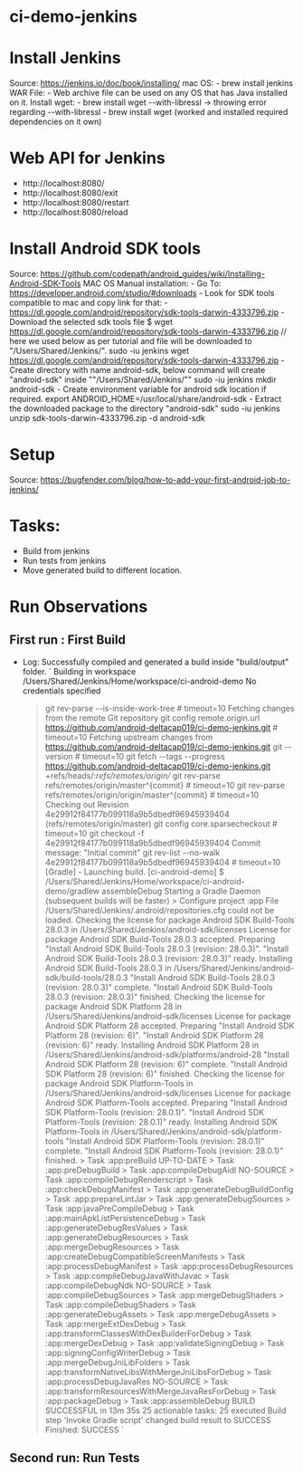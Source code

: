# ci-demo-jenkins

# Install Jenkins
   Source: https://jenkins.io/doc/book/installing/
   mac OS:
       - brew install jenkins
   WAR File:
       - Web archive file can be used on any OS that has Java installed on it.
   Install wget:
       - brew install wget --with-libressl -> throwing error regarding --with-libressl
       - brew install wget (worked and installed required dependencies on it own)

# Web API for Jenkins
   - http://localhost:8080/
   - http://localhost:8080/exit
   - http://localhost:8080/restart
   - http://localhost:8080/reload

# Install Android SDK tools
   Source: https://github.com/codepath/android_guides/wiki/Installing-Android-SDK-Tools
   MAC OS Manual installation:
    - Go To: https://developer.android.com/studio/#downloads
    - Look for SDK tools compatible to mac and copy link for that:
        - https://dl.google.com/android/repository/sdk-tools-darwin-4333796.zip
    - Download the selected sdk tools file
        $ wget https://dl.google.com/android/repository/sdk-tools-darwin-4333796.zip
        // here we used below as per tutorial and file will be downloaded to "/Users/Shared/Jenkins/". 
        sudo -iu jenkins wget https://dl.google.com/android/repository/sdk-tools-darwin-4333796.zip
    - Create directory with name android-sdk, below command will create "android-sdk" inside ""/Users/Shared/Jenkins/""
        sudo -iu jenkins mkdir android-sdk
    - Create environment variable for android sdk location if required.
            export ANDROID_HOME=/usr/local/share/android-sdk
    - Extract the downloaded package to the directory "android-sdk" 
        sudo -iu jenkins unzip sdk-tools-darwin-4333796.zip -d android-sdk
    
# Setup
   Source: https://bugfender.com/blog/how-to-add-your-first-android-job-to-jenkins/

# Tasks:
   - Build from jenkins
   - Run tests from jenkins
   - Move generated build to different location.
   
# Run Observations
## First run : First Build
   - Log: Successfully compiled and generated a build inside "build/output" folder.
    `
    Building in workspace /Users/Shared/Jenkins/Home/workspace/ci-android-demo
    No credentials specified
     > git rev-parse --is-inside-work-tree # timeout=10
    Fetching changes from the remote Git repository
     > git config remote.origin.url https://github.com/android-deltacap019/ci-demo-jenkins.git # timeout=10
    Fetching upstream changes from https://github.com/android-deltacap019/ci-demo-jenkins.git
     > git --version # timeout=10
     > git fetch --tags --progress https://github.com/android-deltacap019/ci-demo-jenkins.git +refs/heads/*:refs/remotes/origin/*
     > git rev-parse refs/remotes/origin/master^{commit} # timeout=10
     > git rev-parse refs/remotes/origin/origin/master^{commit} # timeout=10
    Checking out Revision 4e29912f84177b099118a9b5dbedf96945939404 (refs/remotes/origin/master)
     > git config core.sparsecheckout # timeout=10
     > git checkout -f 4e29912f84177b099118a9b5dbedf96945939404
    Commit message: "Initial commit"
     > git rev-list --no-walk 4e29912f84177b099118a9b5dbedf96945939404 # timeout=10
    [Gradle] - Launching build.
    [ci-android-demo] $ /Users/Shared/Jenkins/Home/workspace/ci-android-demo/gradlew assembleDebug
    Starting a Gradle Daemon (subsequent builds will be faster)
    > Configure project :app
    File /Users/Shared/Jenkins/.android/repositories.cfg could not be loaded.
    Checking the license for package Android SDK Build-Tools 28.0.3 in /Users/Shared/Jenkins/android-sdk/licenses
    License for package Android SDK Build-Tools 28.0.3 accepted.
    Preparing "Install Android SDK Build-Tools 28.0.3 (revision: 28.0.3)".
    "Install Android SDK Build-Tools 28.0.3 (revision: 28.0.3)" ready.
    Installing Android SDK Build-Tools 28.0.3 in /Users/Shared/Jenkins/android-sdk/build-tools/28.0.3
    "Install Android SDK Build-Tools 28.0.3 (revision: 28.0.3)" complete.
    "Install Android SDK Build-Tools 28.0.3 (revision: 28.0.3)" finished.
    Checking the license for package Android SDK Platform 28 in /Users/Shared/Jenkins/android-sdk/licenses
    License for package Android SDK Platform 28 accepted.
    Preparing "Install Android SDK Platform 28 (revision: 6)".
    "Install Android SDK Platform 28 (revision: 6)" ready.
    Installing Android SDK Platform 28 in /Users/Shared/Jenkins/android-sdk/platforms/android-28
    "Install Android SDK Platform 28 (revision: 6)" complete.
    "Install Android SDK Platform 28 (revision: 6)" finished.
    Checking the license for package Android SDK Platform-Tools in /Users/Shared/Jenkins/android-sdk/licenses
    License for package Android SDK Platform-Tools accepted.
    Preparing "Install Android SDK Platform-Tools (revision: 28.0.1)".
    "Install Android SDK Platform-Tools (revision: 28.0.1)" ready.
    Installing Android SDK Platform-Tools in /Users/Shared/Jenkins/android-sdk/platform-tools
    "Install Android SDK Platform-Tools (revision: 28.0.1)" complete.
    "Install Android SDK Platform-Tools (revision: 28.0.1)" finished.
    > Task :app:preBuild UP-TO-DATE
    > Task :app:preDebugBuild
    > Task :app:compileDebugAidl NO-SOURCE
    > Task :app:compileDebugRenderscript
    > Task :app:checkDebugManifest
    > Task :app:generateDebugBuildConfig
    > Task :app:prepareLintJar
    > Task :app:generateDebugSources
    > Task :app:javaPreCompileDebug
    > Task :app:mainApkListPersistenceDebug
    > Task :app:generateDebugResValues
    > Task :app:generateDebugResources
    > Task :app:mergeDebugResources
    > Task :app:createDebugCompatibleScreenManifests
    > Task :app:processDebugManifest
    > Task :app:processDebugResources
    > Task :app:compileDebugJavaWithJavac
    > Task :app:compileDebugNdk NO-SOURCE
    > Task :app:compileDebugSources
    > Task :app:mergeDebugShaders
    > Task :app:compileDebugShaders
    > Task :app:generateDebugAssets
    > Task :app:mergeDebugAssets
    > Task :app:mergeExtDexDebug
    > Task :app:transformClassesWithDexBuilderForDebug
    > Task :app:mergeDexDebug
    > Task :app:validateSigningDebug
    > Task :app:signingConfigWriterDebug
    > Task :app:mergeDebugJniLibFolders
    > Task :app:transformNativeLibsWithMergeJniLibsForDebug
    > Task :app:processDebugJavaRes NO-SOURCE
    > Task :app:transformResourcesWithMergeJavaResForDebug
    > Task :app:packageDebug
    > Task :app:assembleDebug
    BUILD SUCCESSFUL in 13m 35s
    25 actionable tasks: 25 executed
    Build step 'Invoke Gradle script' changed build result to SUCCESS
    Finished: SUCCESS
    `
## Second run: Run Tests  

